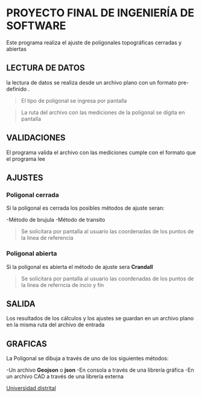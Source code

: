 # PROYECTO FINAL DE INGENIERÍA DE SOFTWARE 

Este  programa realiza el ajuste de  poligonales topográficas  cerradas y abiertas 

## LECTURA DE DATOS 
la lectura de datos se realiza desde un archivo plano con un formato pre-definido .

>El tipo de poligonal se ingresa por pantalla 

> La ruta del archivo con las mediciones de la poligonal  se digita en pantalla 

## VALIDACIONES 
El programa valida el archivo con las mediciones cumple con el formato que el programa lee 

## AJUSTES 

### Poligonal cerrada
Si la poligonal es cerrada los posibles métodos de ajuste seran: 

-Método de brujula
-Método de transito

>Se solicitara por pantalla al usuario las coordenadas de los puntos de la linea de referencia 

### Poligonal abierta 
Si la poligonal es abierta el método de ajuste sera **Crandall**

>Se solicitara por pantalla al usuario las coordenadas de los puntos de la linea de referncia de incio y fin

## SALIDA
Los resultados  de los cálculos y los ajustes  se guardan en un archivo plano en la misma ruta del archivo de entrada

## GRAFICAS 
La Poligonal se dibuja a través de uno de los siguientes métodos: 

-Un archivo  **Geojson** o **json**
-En consola a través de una librería gráfica 
-En un archivo CAD a través de  una librería externa 

[Universidad distrital](https://www.udistrital.edu.co)
